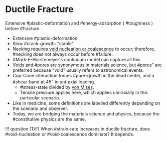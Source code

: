 # Ductile Fracture

Extensive #plastic-deformation and #energy-absorption ( #toughness ) before #fracture.

- Extensive #plastic-deformation.
- Slow #crack-growth: "stable"
- Necking requires [void nucleation or coalescence](void-nucleation-coalescence-and-growth.md) to occur; therefore, #necking does not always occur before #failure.
- #Mark-F-Horstemeyer's continuum model can capture all this
- Voids and #pores are synonymous in materials science, but  #pores" are preferred because "void" usually refers to astronomical events.
- Cup-Cone interaction forces #pore-growth in the dead center, and a #shear-band at $45^{\circ}$ in uni-axial loading. 
  - #stress-state divided by [von Mises](../engr-727-001-advanced-mechanics-of-materials/von-mises-failure-criterion.md).
  - Tensile pressure applies here, which applies uni-axially in this particular scenario.
- Like in medicine, some definitions are labelled differently depending on the scenario and observer.
- Today, we are bridging the materials science and physics, because the #constitutive physics are the same.

!!! question (T/F) When #strain-rate increases in ductile fracture, does #void-nucleation or #void-coalescence dominate?
    It depends.